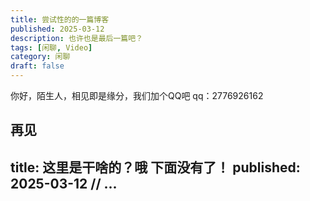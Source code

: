 ```yaml
---
title: 尝试性的的一篇博客
published: 2025-03-12
description: 也许也是最后一篇吧？
tags: [闲聊, Video]
category: 闲聊
draft: false
---
```


你好，陌生人，相见即是缘分，我们加个QQ吧  qq：2776926162

再见
---
title: 这里是干啥的？哦 下面没有了！
published: 2025-03-12
// ...
---

